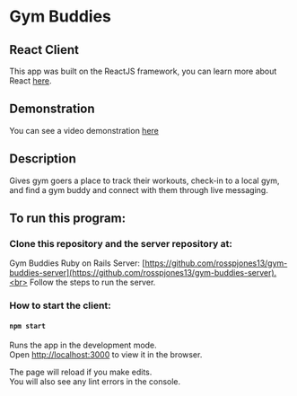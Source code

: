 # Gym Buddies

## React Client

This app was built on the ReactJS framework, you can learn more about React [here](https://reactjs.org/docs/getting-started.html#try-react).

## Demonstration

You can see a video demonstration [here](https://www.youtube.com/watch?v=_eG66odazLw&feature=youtu.be)

## Description

Gives gym goers a place to track their workouts, check-in to a local gym, and find a gym buddy and connect with them through live messaging.

## To run this program:

### Clone this repository and the server repository at:

Gym Buddies Ruby on Rails Server: [https://github.com/rosspjones13/gym-buddies-server](https://github.com/rosspjones13/gym-buddies-server).<br>
Follow the steps to run the server.

### How to start the client:

#### `npm start`

Runs the app in the development mode.<br>
Open [http://localhost:3000](http://localhost:3000) to view it in the browser.

The page will reload if you make edits.<br>
You will also see any lint errors in the console.
